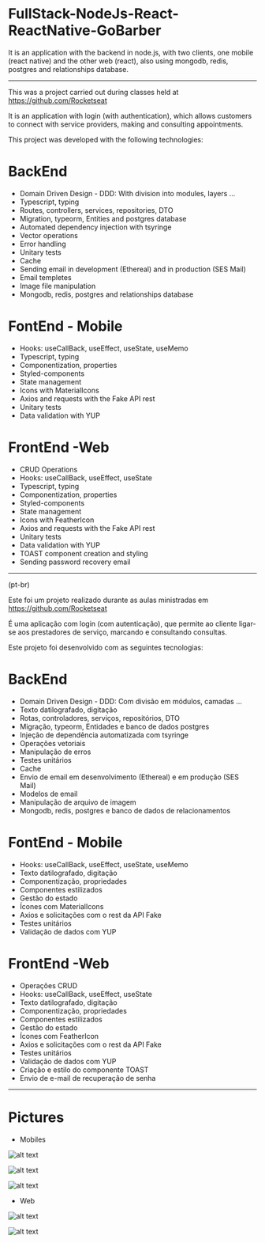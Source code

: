 # FullStack-NodeJs-React-ReactNative-GoBarber
  It is an application with the backend in node.js, with two clients, one mobile (react native) and the other web (react), also using mongodb, redis, postgres and relationships database.
  
***

This was a project carried out during classes held at https://github.com/Rocketseat

It is an application with login (with authentication), which allows customers to connect with service providers, making and consulting appointments.

This project was developed with the following technologies:

# BackEnd
- Domain Driven Design - DDD: With division into modules, layers ...
- Typescript, typing
- Routes, controllers, services, repositories,  DTO
- Migration, typeorm, Entities and postgres database
- Automated dependency injection with tsyringe
- Vector operations
- Error handling
- Unitary tests
- Cache
- Sending email in development (Ethereal) and in production (SES Mail)
- Email templetes
- Image file manipulation
- Mongodb, redis, postgres and relationships database

# FontEnd - Mobile
- Hooks: useCallBack, useEffect, useState, useMemo
- Typescript, typing
- Componentization, properties
- Styled-components
- State management
- Icons with MaterialIcons
- Axios and requests with the Fake API rest
- Unitary tests
- Data validation with YUP

# FrontEnd -Web
- CRUD Operations
- Hooks: useCallBack, useEffect, useState
- Typescript, typing
- Componentization, properties
- Styled-components
- State management
- Icons with FeatherIcon
- Axios and requests with the Fake API rest
- Unitary tests
- Data validation with YUP
- TOAST component creation and styling
- Sending password recovery email

***

(pt-br)

Este foi um projeto realizado durante as aulas ministradas em https://github.com/Rocketseat

É uma aplicação com login (com autenticação), que permite ao cliente ligar-se aos prestadores de serviço, marcando e consultando consultas.

Este projeto foi desenvolvido com as seguintes tecnologias:

# BackEnd
- Domain Driven Design - DDD: Com divisão em módulos, camadas ...
- Texto datilografado, digitação
- Rotas, controladores, serviços, repositórios, DTO
- Migração, typeorm, Entidades e banco de dados postgres
- Injeção de dependência automatizada com tsyringe
- Operações vetoriais
- Manipulação de erros
- Testes unitários
- Cache
- Envio de email em desenvolvimento (Ethereal) e em produção (SES Mail)
- Modelos de email
- Manipulação de arquivo de imagem
- Mongodb, redis, postgres e banco de dados de relacionamentos

# FontEnd - Mobile
- Hooks: useCallBack, useEffect, useState, useMemo
- Texto datilografado, digitação
- Componentização, propriedades
- Componentes estilizados
- Gestão do estado
- Ícones com MaterialIcons
- Axios e solicitações com o rest da API Fake
- Testes unitários
- Validação de dados com YUP



# FrontEnd -Web
- Operações CRUD
- Hooks: useCallBack, useEffect, useState
- Texto datilografado, digitação
- Componentização, propriedades
- Componentes estilizados
- Gestão do estado
- Ícones com FeatherIcon
- Axios e solicitações com o rest da API Fake
- Testes unitários
- Validação de dados com YUP
- Criação e estilo do componente TOAST
- Envio de e-mail de recuperação de senha

***

# Pictures

- Mobiles

![alt text](https://github.com/rafaelfernandesbrgo/FullStack-NodeJs-React-ReactNative-GoBarber/blob/main/Mobile/arts/Art%20GoBarber%20Mobile%20(2).png)

![alt text](https://github.com/rafaelfernandesbrgo/FullStack-NodeJs-React-ReactNative-GoBarber/blob/main/Mobile/arts/Art%20GoBarber%20Mobile%20(6).png)

![alt text](https://github.com/rafaelfernandesbrgo/FullStack-NodeJs-React-ReactNative-GoBarber/blob/main/Mobile/arts/Art%20GoBarber%20Mobile%20(8).png)


- Web

![alt text](https://github.com/rafaelfernandesbrgo/FullStack-NodeJs-React-ReactNative-GoBarber/blob/main/Web/arts/Art%20GoBarber%20Web%20(4).png)

![alt text](https://github.com/rafaelfernandesbrgo/FullStack-NodeJs-React-ReactNative-GoBarber/blob/main/Web/arts/Art%20GoBarber%20Web%20(1).png)


